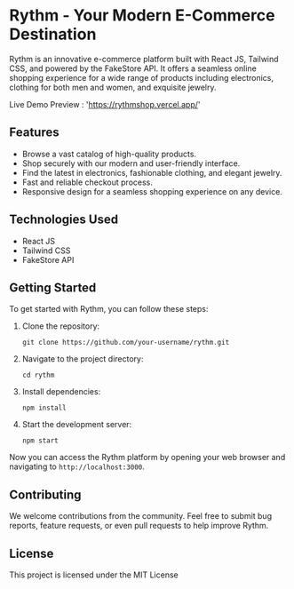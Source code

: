 
# Rythm - Your Modern E-Commerce Destination

Rythm is an innovative e-commerce platform built with React JS, Tailwind CSS, and powered by the FakeStore API. It offers a seamless online shopping experience for a wide range of products including electronics, clothing for both men and women, and exquisite jewelry.

Live Demo Preview : 'https://rythmshop.vercel.app/'

## Features

- Browse a vast catalog of high-quality products.
- Shop securely with our modern and user-friendly interface.
- Find the latest in electronics, fashionable clothing, and elegant jewelry.
- Fast and reliable checkout process.
- Responsive design for a seamless shopping experience on any device.

## Technologies Used

- React JS
- Tailwind CSS
- FakeStore API

## Getting Started

To get started with Rythm, you can follow these steps:

1. Clone the repository:

   ```shell
   git clone https://github.com/your-username/rythm.git
   ```

2. Navigate to the project directory:

   ```shell
   cd rythm
   ```

3. Install dependencies:

   ```shell
   npm install
   ```

4. Start the development server:

   ```shell
   npm start
   ```

Now you can access the Rythm platform by opening your web browser and navigating to `http://localhost:3000`.

## Contributing

We welcome contributions from the community. Feel free to submit bug reports, feature requests, or even pull requests to help improve Rythm.

## License

This project is licensed under the MIT License 
